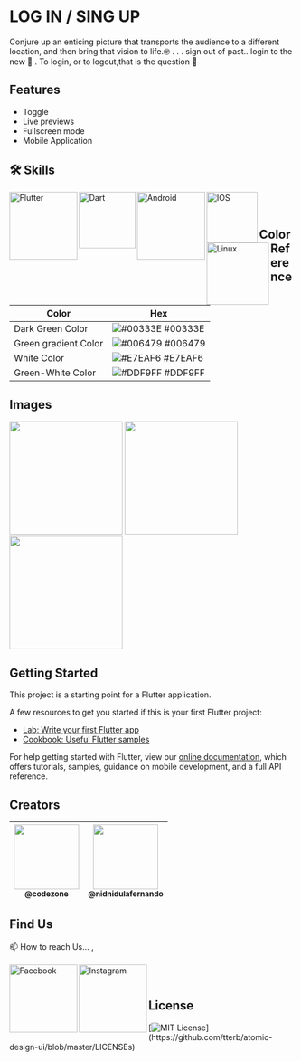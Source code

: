
# LOG IN / SING UP

Conjure up an enticing picture that transports the audience to a different location, and then bring that vision to life.🤓
. . . sign out of past.. login to the new 🚪 .
To login, or to logout,that is the question 🤔


## Features

- Toggle
- Live previews
- Fullscreen mode
- Mobile Application


## 🛠 Skills

<img align="left" alt="Flutter" width="120px" src="https://img.shields.io/badge/Flutter-02569B?style=for-the-badge&logo=flutter&logoColor=white" />
<img align="left" alt="Dart" width="100px" src="https://img.shields.io/badge/Dart-0175C2?style=for-the-badge&logo=dart&logoColor=white" />
<img align="left" alt="Android" width="120px" src="https://img.shields.io/badge/Android-3DDC84?style=for-the-badge&logo=android&logoColor=white" />
<img align="left" alt="IOS" width="90px" src="https://img.shields.io/badge/iOS-000000?style=for-the-badge&logo=ios&logoColor=white" />
<img align="left" alt="Linux" width="110px" src="https://img.shields.io/badge/Linux-FCC624?style=for-the-badge&logo=linux&logoColor=black" />


</br>
</br>

## Color Reference

| Color             | Hex                                                                |
| ----------------- | ------------------------------------------------------------------ |
| Dark Green Color | ![#00333E](https://via.placeholder.com/10/00333E?text=+) #00333E |
| Green gradient Color | ![#006479](https://via.placeholder.com/10/006479?text=+) #006479 |
| White Color | ![#E7EAF6](https://via.placeholder.com/10/E7EAF6?text=+) #E7EAF6 |
| Green-White Color | ![#DDF9FF](https://via.placeholder.com/10/DDF9FF?text=+) #DDF9FF |


## Images
<img width="200px" src="https://github.com/CodeZoneTech/DBroCode/blob/main/Design%2010/IMG/img1.png">
<img width="200px" src="https://github.com/CodeZoneTech/DBroCode/blob/main/Design%2010/IMG/img2.png">
<img width="200px" src="https://github.com/CodeZoneTech/DBroCode/blob/main/Design%2010/IMG/img3.png">


## Getting Started

This project is a starting point for a Flutter application.

A few resources to get you started if this is your first Flutter project:

- [Lab: Write your first Flutter app](https://flutter.dev/docs/get-started/codelab)
- [Cookbook: Useful Flutter samples](https://flutter.dev/docs/cookbook)

For help getting started with Flutter, view our
[online documentation](https://flutter.dev/docs), which offers tutorials,
samples, guidance on mobile development, and a full API reference.


## Creators

| [<img src="https://github.com/CodeZoneTech.png?size=250" width="115"><br><sub>@codezone</sub>](https://github.com/CodeZoneTech) | [<img  src="https://github.com/nidnidulafernando.png?size=115" width="115"><br><sub>@nidnidulafernando</sub>](https://github.com/nidnidulafernando) |
| :---------------------------------------------------------------------------------------------------------------------: | :-------------------------------------------------------------------------------------------------------------------: |


## Find Us

📫 How to reach Us... , </br></br>
<a href="https://www.facebook.com/CodeZone-107084475018756/">
  <img align="left" alt="Facebook" width="120px" src="https://img.shields.io/badge/Facebook-1877F2?style=for-the-badge&logo=facebook&logoColor=white" />
</a>
<a href="https://www.instagram.com/d_bro_code/">
  <img align="left" alt="Instagram" width="120px" src="https://img.shields.io/badge/Instagram-E4405F?style=for-the-badge&logo=instagram&logoColor=white" />
</a>


</br>

## License

[![MIT License](https://img.shields.io/apm/l/atomic-design-ui.svg?)](https://github.com/tterb/atomic-design-ui/blob/master/LICENSEs)



